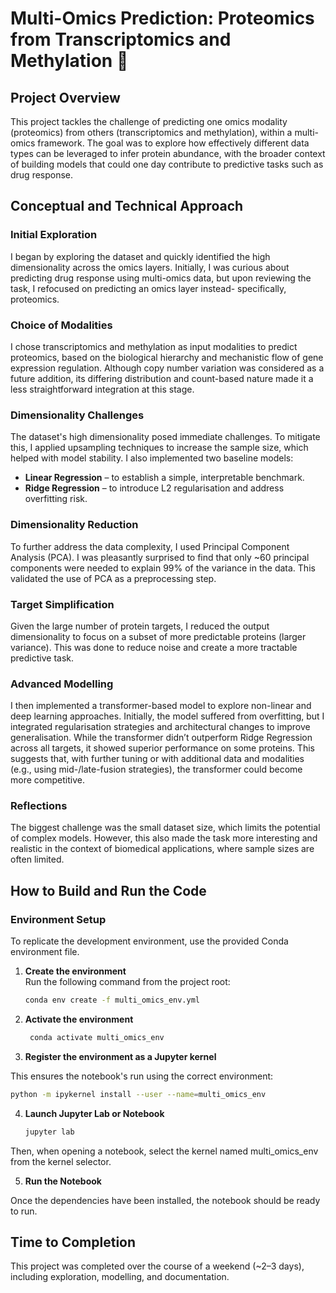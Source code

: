 # Multi-Omics Prediction: Proteomics from Transcriptomics and Methylation 🧬

## Project Overview

This project tackles the challenge of predicting one omics modality (proteomics) from others (transcriptomics and methylation), within a multi-omics framework. The goal was to explore how effectively different data types can be leveraged to infer protein abundance, with the broader context of building models that could one day contribute to predictive tasks such as drug response.

## Conceptual and Technical Approach

### Initial Exploration

I began by exploring the dataset and quickly identified the high dimensionality across the omics layers. Initially, I was curious about predicting drug response using multi-omics data, but upon reviewing the task, I refocused on predicting an omics layer instead- specifically, proteomics.

### Choice of Modalities

I chose transcriptomics and methylation as input modalities to predict proteomics, based on the biological hierarchy and mechanistic flow of gene expression regulation. Although copy number variation was considered as a future addition, its differing distribution and count-based nature made it a less straightforward integration at this stage.

### Dimensionality Challenges

The dataset's high dimensionality posed immediate challenges. To mitigate this, I applied upsampling techniques to increase the sample size, which helped with model stability. I also implemented two baseline models:

- **Linear Regression** – to establish a simple, interpretable benchmark.
- **Ridge Regression** – to introduce L2 regularisation and address overfitting risk.

### Dimensionality Reduction

To further address the data complexity, I used Principal Component Analysis (PCA). I was pleasantly surprised to find that only ~60 principal components were needed to explain 99% of the variance in the data. This validated the use of PCA as a preprocessing step.

### Target Simplification

Given the large number of protein targets, I reduced the output dimensionality to focus on a subset of more predictable proteins (larger variance). This was done to reduce noise and create a more tractable predictive task.

### Advanced Modelling

I then implemented a transformer-based model to explore non-linear and deep learning approaches. Initially, the model suffered from overfitting, but I integrated regularisation strategies and architectural changes to improve generalisation. While the transformer didn’t outperform Ridge Regression across all targets, it showed superior performance on some proteins. This suggests that, with further tuning or with additional data and modalities (e.g., using mid-/late-fusion strategies), the transformer could become more competitive.

### Reflections

The biggest challenge was the small dataset size, which limits the potential of complex models. However, this also made the task more interesting and realistic in the context of biomedical applications, where sample sizes are often limited.

## How to Build and Run the Code

### Environment Setup

To replicate the development environment, use the provided Conda environment file.

1. **Create the environment**  
   Run the following command from the project root:

   ```bash
   conda env create -f multi_omics_env.yml
   ```
2. **Activate the environment**

   ```bash
    conda activate multi_omics_env
   ```

3. **Register the environment as a Jupyter kernel**

This ensures the notebook's run using the correct environment:

   ```bash
   python -m ipykernel install --user --name=multi_omics_env
   ```

4. **Launch Jupyter Lab or Notebook**

   ```bash
   jupyter lab
   ```
Then, when opening a notebook, select the kernel named multi_omics_env from the kernel selector.

5. **Run the Notebook**

Once the dependencies have been installed, the notebook should be ready to run.

## Time to Completion

This project was completed over the course of a weekend (~2–3 days), including exploration, modelling, and documentation.
